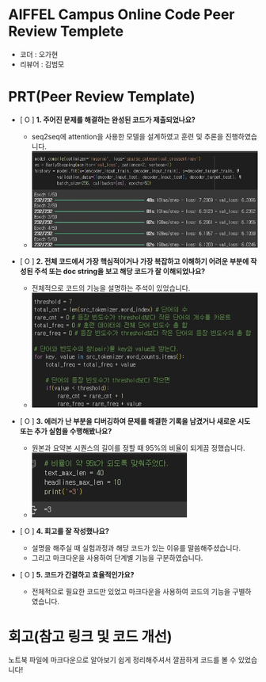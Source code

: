 # AIFFEL Campus Online Code Peer Review Templete
- 코더 : 오가현
- 리뷰어 : 김범모


# PRT(Peer Review Template)
- [ O ]  **1. 주어진 문제를 해결하는 완성된 코드가 제출되었나요?**
    - seq2seq에 attention을 사용한 모델을 설계하였고 훈련 및 추론을 진행하였습니다.
    - ![image2](image2.jpg)
    
- [ O ]  **2. 전체 코드에서 가장 핵심적이거나 가장 복잡하고 이해하기 어려운 부분에 작성된 
주석 또는 doc string을 보고 해당 코드가 잘 이해되었나요?**
    - 전체적으로 코드의 기능을 설명하는 주석이 있었습니다.
    - ![image3](image3.jpg)
        
- [ O ]  **3. 에러가 난 부분을 디버깅하여 문제를 해결한 기록을 남겼거나
새로운 시도 또는 추가 실험을 수행해봤나요?**
    - 원본과 요약본 시퀀스의 길이를 정할 때 95%의 비율이 되게끔 정했습니다.
    - ![image1](image1.jpg)
        
- [ O ]  **4. 회고를 잘 작성했나요?**
    - 설명을 해주실 때 실험과정과 해당 코드가 있는 이유를 말씀해주셨습니다.
    - 그리고 마크다운을 사용하여 단계별 기능을 구분하였습니다.
        
- [ O ]  **5. 코드가 간결하고 효율적인가요?**
    - 전체적으로 필요한 코드만 있었고 마크다운을 사용하여 코드의 기능을 구별하였습니다.


# 회고(참고 링크 및 코드 개선)
노트북 파일에 마크다운으로 알아보기 쉽게 정리해주셔서 깔끔하게 코드를 볼 수 있었습니다!
